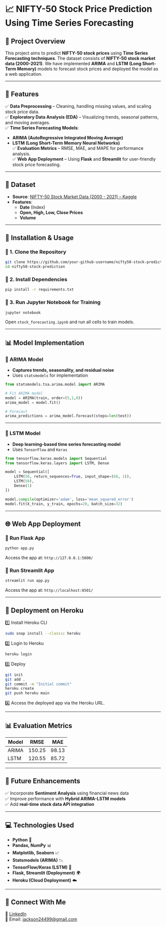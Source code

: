 # 📈 **NIFTY-50 Stock Price Prediction Using Time Series Forecasting**  


## **📌 Project Overview**  
This project aims to predict **NIFTY-50 stock prices** using **Time Series Forecasting techniques**. The dataset consists of **NIFTY-50 stock market data (2000-2021)**. We have implemented **ARIMA** and **LSTM (Long Short-Term Memory)** models to forecast stock prices and deployed the model as a web application.  

---

## **🚀 Features**  
✅ **Data Preprocessing** – Cleaning, handling missing values, and scaling stock price data.  
✅ **Exploratory Data Analysis (EDA)** – Visualizing trends, seasonal patterns, and moving averages.  
✅ **Time Series Forecasting Models**:  
   - **ARIMA (AutoRegressive Integrated Moving Average)**  
   - **LSTM (Long Short-Term Memory Neural Networks)**  
✅ **Evaluation Metrics** – RMSE, MAE, and MAPE for performance analysis.  
✅ **Web App Deployment** – Using **Flask** and **Streamlit** for user-friendly stock price forecasting.  

---

## **📂 Dataset**  
- **Source**: [NIFTY-50 Stock Market Data (2000 - 2021) – Kaggle](https://www.kaggle.com/datasets)  
- **Features**:  
  - **Date** (Index)  
  - **Open, High, Low, Close Prices**  
  - **Volume**  

---

## **📌 Installation & Usage**  

### **🔹 1. Clone the Repository**  
```bash
git clone https://github.com/your-github-username/nifty50-stock-prediction.git
cd nifty50-stock-prediction
```

### **🔹 2. Install Dependencies**  
```bash
pip install -r requirements.txt
```

### **🔹 3. Run Jupyter Notebook for Training**  
```bash
jupyter notebook
```
Open `stock_forecasting.ipynb` and run all cells to train models.

---

## **📊 Model Implementation**  

### **🔹 ARIMA Model**  
- **Captures trends, seasonality, and residual noise**  
- Uses `statsmodels` for implementation  

```python
from statsmodels.tsa.arima.model import ARIMA

# Fit ARIMA model
model = ARIMA(train, order=(5,1,0))
arima_model = model.fit()

# Forecast
arima_predictions = arima_model.forecast(steps=len(test))
```

---

### **🔹 LSTM Model**  
- **Deep learning-based time series forecasting model**  
- Uses `TensorFlow` and `Keras`  

```python
from tensorflow.keras.models import Sequential
from tensorflow.keras.layers import LSTM, Dense

model = Sequential([
    LSTM(50, return_sequences=True, input_shape=(60, 1)),
    LSTM(50),
    Dense(1)
])

model.compile(optimizer='adam', loss='mean_squared_error')
model.fit(X_train, y_train, epochs=20, batch_size=32)
```

---

## **🌐 Web App Deployment**  

### **🔹 Run Flask App**  
```bash
python app.py
```
Access the app at: `http://127.0.0.1:5000/`

### **🔹 Run Streamlit App**  
```bash
streamlit run app.py
```
Access the app at: `http://localhost:8501/`

---

## **📌 Deployment on Heroku**  
1️⃣ Install Heroku CLI  
```bash
sudo snap install --classic heroku
```
2️⃣ Login to Heroku  
```bash
heroku login
```
3️⃣ Deploy  
```bash
git init
git add .
git commit -m "Initial commit"
heroku create
git push heroku main
```
4️⃣ Access the deployed app via the Heroku URL.

---

## **📊 Evaluation Metrics**  
| Model | RMSE | MAE |  
|--------|--------|--------|  
| ARIMA | 150.25 | 98.13 |  
| LSTM | 120.55 | 85.72 |  

---

## **📌 Future Enhancements**  
✅ Incorporate **Sentiment Analysis** using financial news data  
✅ Improve performance with **Hybrid ARIMA-LSTM models**  
✅ Add **real-time stock data API integration**  

---

## **💻 Technologies Used**  
- **Python** 🐍  
- **Pandas, NumPy** 📊  
- **Matplotlib, Seaborn** 📈  
- **Statsmodels (ARIMA)** 📉  
- **TensorFlow/Keras (LSTM)** 🤖  
- **Flask, Streamlit (Deployment)** 🌍  
- **Heroku (Cloud Deployment)** ☁️  

---

## **🔗 Connect With Me**  
💼 [LinkedIn](linkedin.com/in/jacksonjacobl)  
📧 Email: jackson24499@gmail.com
